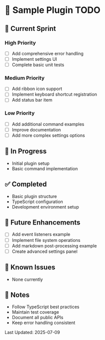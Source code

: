 # 🧹 Sample Plugin TODO

## 🎯 Current Sprint

### High Priority
- [ ] Add comprehensive error handling
- [ ] Implement settings UI
- [ ] Complete basic unit tests

### Medium Priority
- [ ] Add ribbon icon support
- [ ] Implement keyboard shortcut registration
- [ ] Add status bar item

### Low Priority
- [ ] Add additional command examples
- [ ] Improve documentation
- [ ] Add more complex settings options

## 🔄 In Progress
- Initial plugin setup
- Basic command implementation

## ✅ Completed
- Basic plugin structure
- TypeScript configuration
- Development environment setup

## 🎯 Future Enhancements
- [ ] Add event listeners example
- [ ] Implement file system operations
- [ ] Add markdown post-processing example
- [ ] Create advanced settings panel

## 🐛 Known Issues
- None currently

## 📝 Notes
- Follow TypeScript best practices
- Maintain test coverage
- Document all public APIs
- Keep error handling consistent

Last Updated: 2025-07-09 